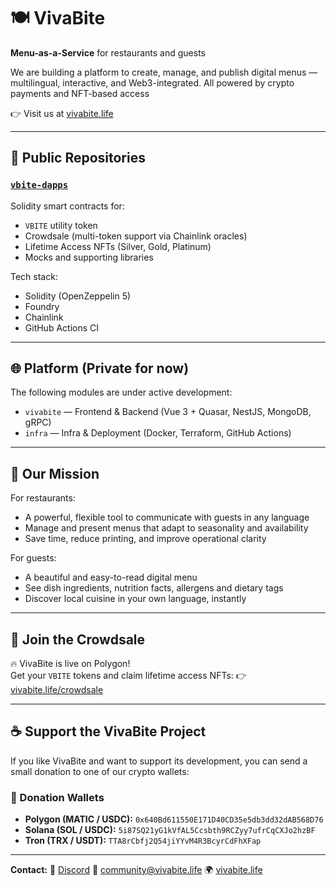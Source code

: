 # 🍽️ VivaBite

**Menu-as-a-Service** for restaurants and guests

We are building a platform to create, manage, and publish digital menus — multilingual, interactive, and Web3-integrated. All powered by crypto payments and NFT-based access

👉 Visit us at [vivabite.life](https://vivabite.life)

---

## 🧩 Public Repositories

### [`vbite-dapps`](https://github.com/VivaBite/vbite-dapps)
Solidity smart contracts for:
- `VBITE` utility token
- Crowdsale (multi-token support via Chainlink oracles)
- Lifetime Access NFTs (Silver, Gold, Platinum)
- Mocks and supporting libraries

Tech stack:
- Solidity (OpenZeppelin 5)
- Foundry
- Chainlink
- GitHub Actions CI

---

## 🌐 Platform (Private for now)

The following modules are under active development:
- `vivabite` — Frontend & Backend (Vue 3 + Quasar, NestJS, MongoDB, gRPC)
- `infra` — Infra & Deployment (Docker, Terraform, GitHub Actions)

---

## 🎯 Our Mission

For restaurants:
- A powerful, flexible tool to communicate with guests in any language
- Manage and present menus that adapt to seasonality and availability
- Save time, reduce printing, and improve operational clarity

For guests:
- A beautiful and easy-to-read digital menu
- See dish ingredients, nutrition facts, allergens and dietary tags
- Discover local cuisine in your own language, instantly

---

## 📢 Join the Crowdsale

🔥 VivaBite is live on Polygon!  
Get your `VBITE` tokens and claim lifetime access NFTs:
👉 [vivabite.life/crowdsale](https://vivabite.life/crowdsale)

---

## ☕ Support the VivaBite Project

If you like VivaBite and want to support its development, you can send a small donation to one of our crypto wallets:

### 💸 Donation Wallets

- **Polygon (MATIC / USDC):** `0x640Bd611550E171D40CD35e5db3dd32dAB568D76`
- **Solana (SOL / USDC):** `5i87SQ21yG1kVfAL5Ccsbth9RCZyy7ufrCqCXJo2hzBF`
- **Tron (TRX / USDT):** `TTA8rCbfj2Q54jiYYvM4R3BcyrCdFhXFap`

---

**Contact:**
💬 [Discord](https://discord.gg/3gx8dBXd)
📧 [community@vivabite.life](mailto:community@vivabite.life)
🌍 [vivabite.life](https://vivabite.life)


